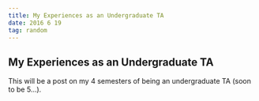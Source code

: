 ```yaml
---
title: My Experiences as an Undergraduate TA
date: 2016 6 19
tag: random
---
```



## My Experiences as an Undergraduate TA
  
  
This will be a post on my 4 semesters of being an
undergraduate TA (soon to be 5...).  
 
